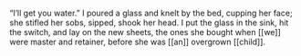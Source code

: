 “I’ll get you water.” I poured a glass and knelt by the bed, cupping her face; she stifled her sobs, sipped, shook her head. I put the glass in the sink, hit the switch, and lay on the new sheets, the ones she bought when [[we]] were master and retainer, before she was [[an]] overgrown [[child]].